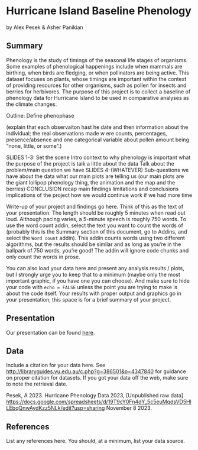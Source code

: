 Hurricane Island Baseline Phenology
================
by Alex Pesek & Asher Panikian

## Summary

Phenology is the study of timings of the seasonal life stages of
organisms. Some examples of phenological happenings include when mammals
are birthing, when birds are fledging, or when pollinators are being
active. This dataset focuses on plants, whose timings are important
within the context of providing resources for other organisms, such as
pollen for insects and berries for herbivores. The purpose of this
project is to collect a baseline of phenology data for Hurricane Island
to be used in comparative analyses as the climate changes.

Outline: Define phenophase

(explain that each observaiton hast he date and then information about
the individual; the real observations made w ere counts, percentages,
presence/absence and one categorical variable about pollen amount being
“none, little, or some”.)

SLIDES 1-3: Set the scene Intro context to why phenology is important
what the purpose of the project is talk a little about the data Talk
about the problem/main question we have SLIDES 4-(WHATEVER)
Sub-questions we have about the data what our main plots are telling us
(our main plots are the giant lollipop phenology thing, the animation
and the map and the berries) CONCLUSION recap main findings limitations
and conclusions implications of the project how we would continue work
if we had more time

Write-up of your project and findings go here. Think of this as the text
of your presentation. The length should be roughly 5 minutes when read
out loud. Although pacing varies, a 5-minute speech is roughly 750
words. To use the word count addin, select the text you want to count
the words of (probably this is the Summary section of this document, go
to Addins, and select the `Word count` addin). This addin counts words
using two different algorithms, but the results should be similar and as
long as you’re in the ballpark of 750 words, you’re good! The addin will
ignore code chunks and only count the words in prose.

You can also load your data here and present any analysis results /
plots, but I strongly urge you to keep that to a minimum (maybe only the
most important graphic, if you have one you can choose). And make sure
to hide your code with `echo = FALSE` unless the point you are trying to
make is about the code itself. Your results with proper output and
graphics go in your presentation, this space is for a brief summary of
your project.

## Presentation

Our presentation can be found
[here](https://docs.google.com/presentation/d/1Sy3nJ1ISygqVOn2qDwNJ9vac_GmUvN1gNzZwY7_LHIA/edit?usp=sharing).

## Data

Include a citation for your data here. See
<http://libraryguides.vu.edu.au/c.php?g=386501&p=4347840> for guidance
on proper citation for datasets. If you got your data off the web, make
sure to note the retrieval date.

Pesek, A 2023. Hurricane Phenology Data 2023, [Unpublished raw data] <https://docs.google.com/spreadsheets/d/19T9cY0Fn4dY_5c5euMqdsVD5HlLEbqQnwAydKzz5NLk/edit?usp=sharing> November 8 2023.

## References

List any references here. You should, at a minimum, list your data
source.
